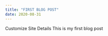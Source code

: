 ```yaml
---
title: "FIRST BLOG POST"
date: 2020-08-31
---
```


Customize Site Details
This is my first blog post

